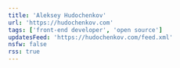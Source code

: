 ```yaml
---
title: 'Aleksey Hudochenkov'
url: 'https://hudochenkov.com'
tags: ['front-end developer', 'open source']
updatesFeed: 'https://hudochenkov.com/feed.xml'
nsfw: false
rss: true
---
```

